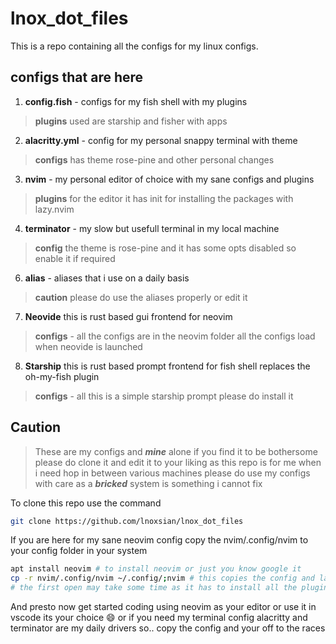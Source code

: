 # lnox_dot_files

This is a repo containing all the configs for my linux configs.

## configs that are here
1. **config.fish** - configs for my fish shell with my plugins
> **plugins** used are starship and fisher with apps
2. **alacritty.yml** - config for my personal snappy terminal with theme
> **configs** has theme rose-pine and other personal changes
3. **nvim** - my personal editor of choice with my sane configs and plugins
> **plugins** for the editor it has init for installing the packages with lazy.nvim
4. **terminator** - my slow but usefull terminal in my local machine
> **config** the theme is rose-pine and it has some opts disabled so enable it if required
6. **alias** - aliases that i use on a daily basis
> **caution** please do use the aliases properly or edit it
7. **Neovide** this is rust based gui frontend for neovim 
> **configs** - all the configs are in the neovim folder all the configs load when neovide is launched
8. **Starship** this is rust based prompt frontend for fish shell replaces the oh-my-fish plugin 
> **configs** - all this is a simple starship prompt please do install it

## Caution
> These are my configs and ***mine*** alone if you find it to be bothersome please do clone it 
> and edit it to your liking as this repo is for me when i need hop in between various machines
> please do use my configs with care as a ***bricked*** system is something i cannot fix

To clone this repo use the command 
``` bash
git clone https://github.com/lnoxsian/lnox_dot_files
```
If you are here for my sane neovim config copy the nvim/.config/nvim to your config
folder in your system
```bash
apt install neovim # to install neovim or just you know google it
cp -r nvim/.config/nvim ~/.config/;nvim # this copies the config and launches neovim
# the first open may take some time as it has to install all the plugins and compile treesitter
```
And presto now get started coding using neovim as your editor or use it in vscode its your choice 😄 
or if you need my terminal config alacritty and terminator are my daily drivers so.. copy the config and
your off to the races
